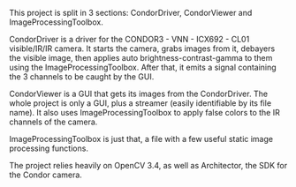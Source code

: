 This project is split in 3 sections: CondorDriver, CondorViewer and ImageProcessingToolbox.

CondorDriver is a driver for the CONDOR3 - VNN - ICX692 - CL01 visible/IR/IR camera. It starts the camera, grabs images from it, debayers the visible image, then applies auto brightness-contrast-gamma to them using the ImageProcessingToolbox. After that, it emits a signal containing the 3 channels to be caught by the GUI.

CondorViewer is a GUI that gets its images from the CondorDriver. The whole project is only a GUI, plus a streamer (easily identifiable by its file name). It also uses ImageProcessingToolbox to apply false colors to the IR channels of the camera.

ImageProcessingToolbox is just that, a file with a few useful static image processing functions.

The project relies heavily on OpenCV 3.4, as well as Architector, the SDK for the Condor camera.